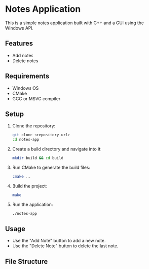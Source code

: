 # Notes Application

This is a simple notes application built with C++ and a GUI using the Windows API.

## Features

- Add notes
- Delete notes

## Requirements

- Windows OS
- CMake
- GCC or MSVC compiler

## Setup

1. Clone the repository:
    ```sh
    git clone <repository-url>
    cd notes-app
    ```

2. Create a build directory and navigate into it:
    ```sh
    mkdir build && cd build
    ```

3. Run CMake to generate the build files:
    ```sh
    cmake ..
    ```

4. Build the project:
    ```sh
    make
    ```

5. Run the application:
    ```sh
    ./notes-app
    ```

## Usage

- Use the "Add Note" button to add a new note.
- Use the "Delete Note" button to delete the last note.

## File Structure